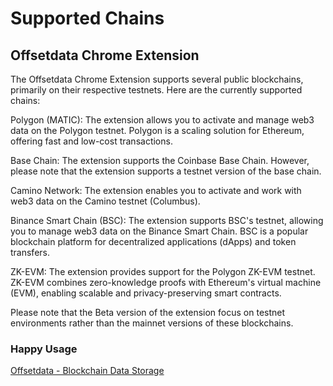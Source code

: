 # Supported Chains

## Offsetdata Chrome Extension


The Offsetdata Chrome Extension supports several public blockchains, primarily on their respective testnets. Here are the currently supported chains:

Polygon (MATIC): The extension allows you to activate and manage web3 data on the Polygon testnet. Polygon is a scaling solution for Ethereum, offering fast and low-cost transactions.

Base Chain: The extension supports the Coinbase Base Chain. However, please note that the extension supports a testnet version of the base chain.

Camino Network: The extension enables you to activate and work with web3 data on the Camino testnet (Columbus).

Binance Smart Chain (BSC): The extension supports BSC's testnet, allowing you to manage web3 data on the Binance Smart Chain. BSC is a popular blockchain platform for decentralized applications (dApps) and token transfers.

ZK-EVM: The extension provides support for the Polygon ZK-EVM testnet. ZK-EVM combines zero-knowledge proofs with Ethereum's virtual machine (EVM), enabling scalable and privacy-preserving smart contracts.

Please note that the Beta version of the extension focus on testnet environments rather than the mainnet versions of these blockchains.

### Happy Usage

[Offsetdata - Blockchain Data Storage](https://chrome.google.com/webstore/detail/offsetdata-web3-data-mana/mleenidgghahbdmlahmkkbmeenbgnaec) 
